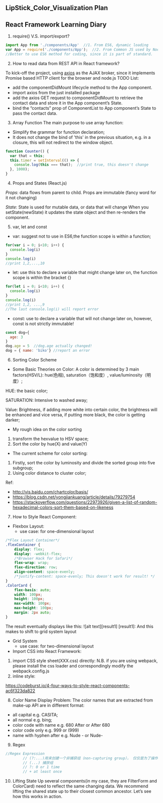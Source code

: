 ## LipStick_Color_Visualization Plan
## React Framework Learning Diary
1. require() V.S. import/export?
````javascript
import App from './components/App'  //1. From ES6, dynamic loading
var App = require('./components/App');  //2. From Common JS used by Node.js, static loading
//Better to use ES6 method for coding, since it is part of standard.
````

2. How to read data from REST API in React framework?

To kick-off the project, using [axios](https://github.com/axios/axios) as the AJAX broker, since it implements Promise based HTTP client for the browser and node.js
TODO List: 
* add the componentDidMount lifecycle method to the App component.
* import axios from the just installed package
* add the axios GET request to componentDidMount to retrieve the contact data and store it in the App component’s State.
* bind the “contacts” prop of ComponentList to App component’s State to pass the contact data.

3. Array Function
The main purpose to use array function:
* Simplify the grammar for function declaration;
* It does not change the bind of 'this' in the previous situation, e.g. in a closure, this will not redirect to the window object.
````javascript
function Counter() {
  var that = this;
  this.timer = setInterval(() => {
    console.log(this === that);  //print true, this doesn't change
  }, 1000);
}
````
4. Props and States (React.js)

*Props*: data flows from parent to child. Props are immutable (fancy word for it not changing)

*State*: 
State is used for mutable data, or data that will change
When you setState(newState) it updates the state object and then re-renders the component.

5. var, let and const
* var: suggest not to use in ES6,the function scope is within a function;
````javascript
for(var i = 0; i<10; i++) {
  console.log(i) 
}
console.log(i)
//print 1,2,...,10
````
* let: use this to declare a variable that might change later on, the function scope is within the bracket {}
````javascript
for(let i = 0; i<10; i++) {
  console.log(i)
}
console.log(i)
//print 1,2, ...,9
//The last console.log(i) will report error
````
* const: use to declare a variable that will not change later on, however, const is not strictly immutable!
````javascript
const dog={
  age: 3
}
dog.age = 5  //dog.age actually changed!
dog = { name: 'biko'} //report an error
````

6. Sorting Color Scheme
* Some Basic Theories on Color:
A color is determined by 3 main factors(HSV/L): hue(色相), saturation（饱和度）, value/luminosity（明度）;

HUE: the basic color;

SATURATION: Intensive to washed away;

Value: Brightness, if adding more white into certain color, the brightness will be enhanced and vice versa, if putting more black, the color is getting darker;

* My rough idea on the color sorting
1. transform the hexvalue to HSV space;
2. Sort the color by hue(X) and value(Y)
* The current scheme for color sorting: 
1. Firstly, sort the color by luminosity and divide the sorted group into five subgroup;
2. Using color distance to cluster color;


Ref: 
* http://vis.baidu.com/chartcolor/basis/
* https://blog.csdn.net/yongjiankuang/article/details/79279754
* https://stackoverflow.com/questions/22973926/given-a-list-of-random-hexadecimal-colors-sort-them-based-on-likeness

7. How to Style React Component: 

* Flexbox Layout:
    * use case: for one-dimensional layout
````css
/*Flex Layout Container*/
.flexContainer {
    display: flex;
    display: -webkit-flex;
    /*Browser Hack for Safari*/
    flex-wrap: wrap;
    flex-direction: row;
    align-content: space-evenly;
    /*justify-content: space-evenly; This doesn't work for result! */ 
}
.ColorCard {
    flex-basis: auto;
    width: 100px;
    height: 100px;
    max-width: 100px;
    max-height: 100px;
    margin: 2px auto;
}
````
The result eventually displays like this: 
![alt text][result1]
[result1]: 
And this makes to shift to grid system layout
* Grid System 
    * use case: for two-dimensional layout 
* Import CSS into React Framework: 
1. import CSS style sheet(XXX.css) directly: 
N.B. if you are using webpack, please install the css loader and correspondingly modify the webpack.config.js
2. inline style:

https://codeburst.io/4-four-ways-to-style-react-components-ac6f323da822

8. Color Name Display
Problem: The color names that are extracted from make-up API are in different format: 
* all capital e.g. CASITA;
* all normal e.g. bing;
* color code with name e.g. 680 After or After 680 
* color code only e.g. 999 or (999)
* name with hyphen after e.g. Nude - or Nude- 

9. Regex
````javascript
//Regex Expression
        // (?:...)用来创建一个非捕获组（non-capturing group）， 仅仅是为了操作方便，匹配的文本不加入到结果数组中。
        // (...) 捕获组
        // ?: 0 or 1 time
        // + at least once
 ````
 10. Lifting State Up
 several components(in my case, they are FilterForm and ColorCard) need to reflect the same changing data. We recommend lifting the shared state up to their closest common ancestor. Let’s see how this works in action.